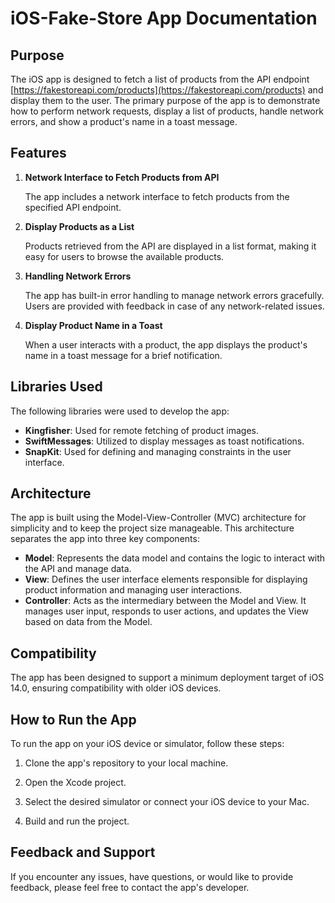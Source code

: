 # iOS-Fake-Store App Documentation

## Purpose

The iOS app is designed to fetch a list of products from the API endpoint [https://fakestoreapi.com/products](https://fakestoreapi.com/products) and display them to the user. The primary purpose of the app is to demonstrate how to perform network requests, display a list of products, handle network errors, and show a product's name in a toast message.

## Features

1. **Network Interface to Fetch Products from API**

   The app includes a network interface to fetch products from the specified API endpoint.

2. **Display Products as a List**

   Products retrieved from the API are displayed in a list format, making it easy for users to browse the available products.

3. **Handling Network Errors**

   The app has built-in error handling to manage network errors gracefully. Users are provided with feedback in case of any network-related issues.

4. **Display Product Name in a Toast**

   When a user interacts with a product, the app displays the product's name in a toast message for a brief notification.

## Libraries Used

The following libraries were used to develop the app:

- **Kingfisher**: Used for remote fetching of product images.
- **SwiftMessages**: Utilized to display messages as toast notifications.
- **SnapKit**: Used for defining and managing constraints in the user interface.

## Architecture

The app is built using the Model-View-Controller (MVC) architecture for simplicity and to keep the project size manageable. This architecture separates the app into three key components:

- **Model**: Represents the data model and contains the logic to interact with the API and manage data.
- **View**: Defines the user interface elements responsible for displaying product information and managing user interactions.
- **Controller**: Acts as the intermediary between the Model and View. It manages user input, responds to user actions, and updates the View based on data from the Model.

## Compatibility

The app has been designed to support a minimum deployment target of iOS 14.0, ensuring compatibility with older iOS devices.

## How to Run the App

To run the app on your iOS device or simulator, follow these steps:

1. Clone the app's repository to your local machine.

2. Open the Xcode project.

3. Select the desired simulator or connect your iOS device to your Mac.

4. Build and run the project.

## Feedback and Support

If you encounter any issues, have questions, or would like to provide feedback, please feel free to contact the app's developer.
